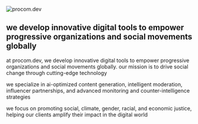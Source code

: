 ![procom.dev](https://procom.dev/wp-content/uploads/2024/05/procomdev.jpg)

## we develop innovative digital tools to empower progressive organizations and social movements globally

at procom.dev, we develop innovative digital tools to empower progressive organizations and social movements globally. our mission is to drive social change through cutting-edge technology

we specialize in ai-optimized content generation, intelligent moderation, influencer partnerships, and advanced monitoring and counter-intelligence strategies

we focus on promoting social, climate, gender, racial, and economic justice, helping our clients amplify their impact in the digital world
